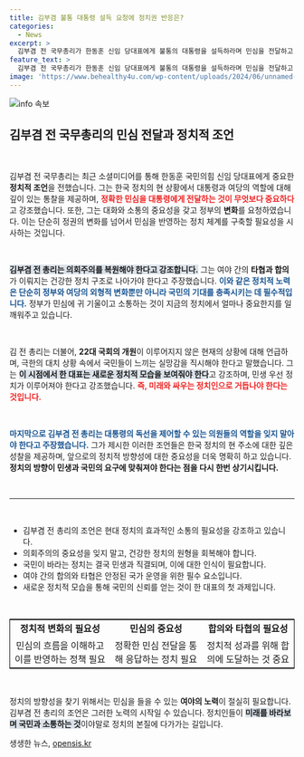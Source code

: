```yaml
---
title: 김부겸 불통 대통령 설득 요청에 정치권 반응은?
categories:
  - News
excerpt: >
  김부겸 전 국무총리가 한동훈 신임 당대표에게 불통의 대통령을 설득하라며 민심을 전달하고 의회주의 복원 필요성을 강조했다. 새로운 정치의 모습을 요구하며, 민생 우선 정책을 촉구하는 그의 목소리에 귀 기울여야 할 때다. 클릭해서 자세히 알아보세요!
feature_text: >
  김부겸 전 국무총리가 한동훈 신임 당대표에게 불통의 대통령을 설득하라며 민심을 전달하고 의회주의 복원 필요성을 강조했다. 새로운 정치의 모습을 요구하며, 민생 우선 정책을 촉구하는 그의 목소리에 귀 기울여야 할 때다. 클릭해서 자세히 알아보세요!
image: 'https://www.behealthy4u.com/wp-content/uploads/2024/06/unnamed-file.png'
---
```


<p><img src="https://www.behealthy4u.com/wp-content/uploads/2024/06/unnamed-file.png" alt="info 속보" /></p>

<h2 data-ke-size="size26">김부겸 전 국무총리의 민심 전달과 정치적 조언</h2>

<p data-ke-size="size16">&nbsp;</p>

<p>김부겸 전 국무총리는 최근 소셜미디어를 통해 한동훈 국민의힘 신임 당대표에게 중요한 <b>정치적 조언</b>을 전했습니다. 그는 한국 정치의 현 상황에서 대통령과 여당의 역할에 대해 깊이 있는 통찰을 제공하며, <b><span style="color: #ee2323;">정확한 민심을 대통령에게 전달하는 것이 무엇보다 중요하다</span></b>고 강조했습니다. 또한, 그는 대화와 소통의 중요성을 갖고 정부의 <b>변화</b>를 요청하였습니다. 이는 단순히 정권의 변화를 넘어서 민심을 반영하는 정치 체계를 구축할 필요성을 시사하는 것입니다. </p>

<p data-ke-size="size16">&nbsp;</p>

<p><b><span style="background-color: #21538527;">김부겸 전 총리는 의회주의를 복원해야 한다고 강조합니다.</span></b> 그는 여야 간의 <b>타협과 합의</b>가 이뤄지는 건강한 정치 구조로 나아가야 한다고 주장했습니다. <b><span style="color: #1a5490;">이와 같은 정치적 노력은 단순히 정부와 여당의 외형적 변화뿐만 아니라 국민의 기대를 충족시키는 데 필수적입니다.</span></b> 정부가 민심에 귀 기울이고 소통하는 것이 지금의 정치에서 얼마나 중요한지를 일깨워주고 있습니다. </p>

<p data-ke-size="size16">&nbsp;</p>

<p>김 전 총리는 더불어, <b>22대 국회의 개원</b>이 이루어지지 않은 현재의 상황에 대해 언급하며, 극한의 대치 상황 속에서 국민들이 느끼는 실망감을 직시해야 한다고 말했습니다. 그는 <b><span style="background-color: #21538527;">이 시점에서 한 대표는 새로운 정치적 모습을 보여줘야 한다</span></b>고 강조하며, 민생 우선 정치가 이루어져야 한다고 강조했습니다. <b><span style="color: #ee2323;">즉, 미래와 싸우는 정치인으로 거듭나야 한다는 것입니다.</span></b></p>

<p data-ke-size="size16">&nbsp;</p>

<p><b><span style="color: #1a5490;">마지막으로 김부겸 전 총리는 대통령의 독선을 제어할 수 있는 의원들의 역할을 잊지 말아야 한다고 주장했습니다.</span></b> 그가 제시한 이러한 조언들은 한국 정치의 현 주소에 대한 깊은 성찰을 제공하며, 앞으로의 정치적 방향성에 대한 중요성을 더욱 명확히 하고 있습니다. <b>정치의 방향이 민생과 국민의 요구에 맞춰져야 한다는 점을 다시 한번 상기시킵니다.</b></p>

<p data-ke-size="size16">&nbsp;</p>

<hr>

<p data-ke-size="size16">&nbsp;</p>

<ul>
<li>김부겸 전 총리의 조언은 현대 정치의 효과적인 소통의 필요성을 강조하고 있습니다.</li>
<li>의회주의의 중요성을 잊지 말고, 건강한 정치의 원형을 회복해야 합니다.</li>
<li>국민이 바라는 정치는 결국 민생과 직결되며, 이에 대한 인식이 필요합니다.</li>
<li>여야 간의 합의와 타협은 안정된 국가 운영을 위한 필수 요소입니다.</li>
<li>새로운 정치적 모습을 통해 국민의 신뢰를 얻는 것이 한 대표의 첫 과제입니다.</li>
</ul>

<p data-ke-size="size16">&nbsp;</p>

<table style="border-collapse: collapse; border: 1px solid black; width: 100%;">
    <tr>
        <td style="text-align: center; height: 17px;"><b>정치적 변화의 필요성</b></td>
        <td style="text-align: center; height: 17px;"><b>민심의 중요성</b></td>
        <td style="text-align: center; height: 17px;"><b>합의와 타협의 필요성</b></td>
    </tr>
    <tr>
        <td style="text-align: center; height: 17px;">민심의 흐름을 이해하고 이를 반영하는 정책 필요</td>
        <td style="text-align: center; height: 17px;">정확한 민심 전달을 통해 응답하는 정치 필요</td>
        <td style="text-align: center; height: 17px;">정치적 성과를 위해 합의에 도달하는 것 중요</td>
    </tr>
</table>

<p data-ke-size="size16">&nbsp;</p>

<p>정치의 방향성을 찾기 위해서는 민심을 들을 수 있는 <b>여야의 노력</b>이 절실히 필요합니다. 김부겸 전 총리의 조언은 그러한 노력의 시작일 수 있습니다. 정치인들이 <b><span style="background-color: #21538527;">미래를 바라보며 국민과 소통하는 것</span></b>이야말로 정치의 본질에 다가가는 길입니다.</p>
생생한 뉴스, <a href="https://opensis.kr" rel="dofollow">opensis.kr</a>


